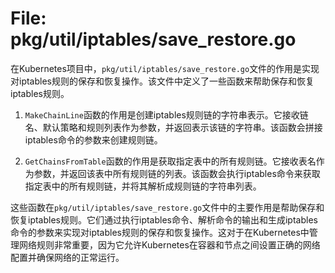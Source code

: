 # File: pkg/util/iptables/save_restore.go

在Kubernetes项目中，`pkg/util/iptables/save_restore.go`文件的作用是实现对iptables规则的保存和恢复操作。该文件中定义了一些函数来帮助保存和恢复iptables规则。

1. `MakeChainLine`函数的作用是创建iptables规则链的字符串表示。它接收链名、默认策略和规则列表作为参数，并返回表示该链的字符串。该函数会拼接iptables命令的参数来创建规则链。

2. `GetChainsFromTable`函数的作用是获取指定表中的所有规则链。它接收表名作为参数，并返回该表中所有规则链的列表。该函数会执行iptables命令来获取指定表中的所有规则链，并将其解析成规则链的字符串列表。

这些函数在`pkg/util/iptables/save_restore.go`文件中的主要作用是帮助保存和恢复iptables规则。它们通过执行iptables命令、解析命令的输出和生成iptables命令的参数来实现对iptables规则的保存和恢复操作。这对于在Kubernetes中管理网络规则非常重要，因为它允许Kubernetes在容器和节点之间设置正确的网络配置并确保网络的正常运行。

